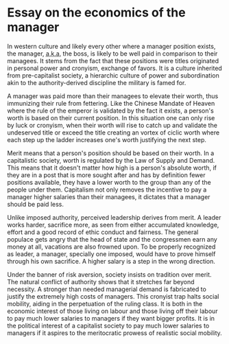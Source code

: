 # Essay on the economics of the manager

In western culture and likely every other where a manager position exists, the manager, <acronym title="also known as">a.k.a.</acronym> the boss, is likely to be well paid in comparison to their managees. It stems from the fact that these positions were titles originated in personal power and cronyism, exchange of favors. It is a culture inherited from pre-capitalist society, a hierarchic culture of power and subordination akin to the authority-derived discipline the military is famed for.

A manager was paid more than their managees to elevate their worth, thus immunizing their rule from fettering. Like the Chinese Mandate of Heaven where the rule of the emperor is validated by the fact it exists, a person's worth is based on their current position. In this situation one can only rise by luck or cronyism, when their worth will rise to catch up and validate the undeserved title or exceed the title creating an vortex of ciclic worth where each step up the ladder increases one's worth justifying the next step.

Merit means that a person's position should be based on their worth. In a capitalistic society, worth is regulated by the Law of Supply and Demand. This means that it doesn't matter how high is a person's absolute worth, if they are in a post that is more sought after and has by definition fewer positions available, they have a lower worth to the group than any of the people under them. Capitalism not only removes the incentive to pay a manager higher salaries than their managees, it dictates that a manager should be paid less.

Unlike imposed authority, perceived leadership derives from merit. A leader works harder, sacrifice more, as seen from either accumulated knowledge, effort and a good record of ethic conduct and fairness. The general populace gets angry that the head of state and the congressmen earn any money at all, vacations are also frowned upon. To be properly recognized as leader, a manager, specially one imposed, would have to prove himself through his own sacrifice. A higher salary is a step in the wrong direction.

Under the banner of risk aversion, society insists on tradition over merit. The natural conflict of authority shows that it stretches far beyond necessity. A stronger than needed managerial demand is fabricated to justify the extremely high costs of managers. This cronyist trap halts social mobility, aiding in the perpetuation of the ruling class. It is both in the economic interest of those living on labour and those living off their labour to pay much lower salaries to managers if they want bigger profits. It is in the political interest of a capitalist society to pay much lower salaries to managers if it aspires to the meritocratic prowess of realistic social mobility.
